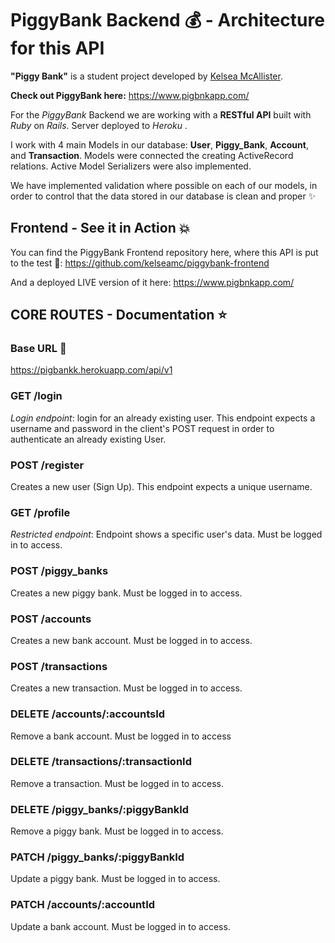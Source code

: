 # PiggyBank Backend 💰 - Architecture for this API

**"Piggy Bank"** is a student project developed by  <a href="https://www.kelseaportfolio.com/">Kelsea McAllister</a>.

**Check out  PiggyBank here:** https://www.pigbnkapp.com/

For the _PiggyBank_ Backend we are working with a __RESTful API__ built with _Ruby_ on _Rails_. 
Server deployed to _Heroku_ .

I work with 4 main Models in our database: __User__, __Piggy_Bank__,  __Account__, and __Transaction__.
Models were connected the creating ActiveRecord relations. Active Model Serializers were also implemented. 

We have implemented validation where possible on each of our models, in order to control that the data stored in our database is clean and proper ✨

## Frontend - See it in Action 💥

You can find the PiggyBank Frontend repository here, where this API is put to the test 💪: https://github.com/kelseamc/piggybank-frontend

And a deployed LIVE version of it here: https://www.pigbnkapp.com/

## CORE ROUTES - Documentation ⭐

### Base URL 👶
https://pigbankk.herokuapp.com/api/v1

### GET /login
_Login endpoint_: login for an already existing user. This endpoint expects a username and password in the client's POST request in order to authenticate an already existing User.

### POST /register
Creates a new user (Sign Up). This endpoint expects a unique username.

### GET /profile
_Restricted endpoint_: Endpoint shows a specific user's data. Must be logged in to access.

### POST /piggy_banks
Creates a new piggy bank. Must be logged in to access. 

### POST /accounts
Creates a new bank account. Must be logged in to access.

### POST /transactions
Creates a new transaction. Must be logged in to access.

### DELETE /accounts/:accountsId
Remove a bank account. Must be logged in to access

### DELETE /transactions/:transactionId
Remove a transaction. Must be logged in to access.

### DELETE /piggy_banks/:piggyBankId
Remove a piggy bank. Must be logged in to access.

### PATCH /piggy_banks/:piggyBankId
Update a piggy bank. Must be logged in to access.

### PATCH /accounts/:accountId
Update a bank account. Must be logged in to access.


